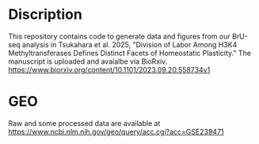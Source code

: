 # Discription
This repository contains code to generate data and figures from our BrU-seq analysis in Tsukahara et al. 2025, "Division of Labor Among H3K4 Methyltransferases Defines Distinct Facets of Homeostatic Plasticity."
The manuscript is uploaded and avaialbe via BioRxiv. 
https://www.biorxiv.org/content/10.1101/2023.09.20.558734v1

# GEO
Raw and some processed data are available at
https://www.ncbi.nlm.nih.gov/geo/query/acc.cgi?acc=GSE239471
